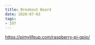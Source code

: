 ```yaml
---
title: Breakout Board
date: 2020-07-03
tags:
- IOT
---
```


https://pimylifeup.com/raspberry-pi-gpio/

